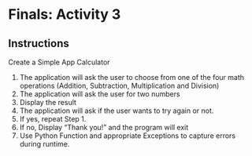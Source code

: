 # Finals: Activity 3

## Instructions

Create a Simple App Calculator

1. The application will ask the user to choose from one of the
   four math operations (Addition, Subtraction, Multiplication and Division)
2. The application will ask the user for two numbers
3. Display the result
4. The application will ask if the user wants to try again or not.
5. If yes, repeat Step 1.
6. If no, Display “Thank you!” and the program will exit
7. Use Python Function and appropriate Exceptions to capture errors during
   runtime.
